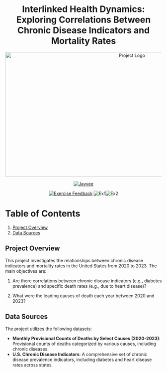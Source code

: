 <div align="center">
  <h1>Interlinked Health Dynamics: Exploring Correlations Between Chronic Disease Indicators and Mortality Rates</h1>
  <img src="https://www.chesco.org/ImageRepository/Document?documentID=72703" width="800" height="400" alt="Project Logo">
</div>

<div align="center">

[![Jayvee](https://img.shields.io/badge/jayvee-0.6.3-blue.svg)](https://pypi.org/project/jayvee/0.6.3/)

[![Exercise Feedback](https://github.com/Ahsankkhan/advance_data_engineering/actions/workflows/exercise-feedback.yml/badge.svg)](https://github.com/Ahsankkhan/advance_data_engineering/actions/workflows/exercise-feedback.yml)
![Ex1](https://img.shields.io/badge/Ex1-100%25-brightgreen)![Ex2](https://img.shields.io/badge/Ex2-100%25-brightgreen)

</div>

# Table of Contents

1. [Project Overview](#project-overview)
2. [Data Sources](#data-sources)

## Project Overview
This project investigates the relationships between chronic disease indicators and mortality rates in the United States from 2020 to 2023. The main objectives are:

1. Are there correlations between chronic disease indicators (e.g., diabetes prevalence) and specific death rates (e.g., due to heart disease)?

2. What were the leading causes of death each year between 2020 and 2023?

## Data Sources
The project utilizes the following datasets:
- **Monthly Provisional Counts of Deaths by Select Causes (2020-2023)**: Provisional counts of deaths categorized by various causes, including chronic diseases.
- **U.S. Chronic Disease Indicators**: A comprehensive set of chronic disease prevalence indicators, including diabetes and heart disease rates across states.
